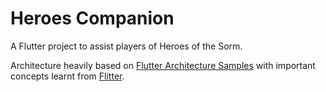 # Heroes Companion

A Flutter project to assist players of Heroes of the Sorm.

Architecture heavily based on [Flutter Architecture Samples](http://fluttersamples.com/) with important concepts learnt from [Flitter](https://github.com/dart-flitter/flitter).